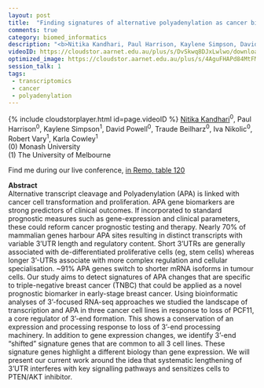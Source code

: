 ```yaml
---
layout: post
title:  "Finding signatures of alternative polyadenylation as cancer biomarkers"
comments: true
category: biomed_informatics
description: "<b>Nitika Kandhari, Paul Harrison, Kaylene Simpson, David Powell, Traude Beilharz, Iva Nikolic, Robert Vary, Karla Cowley</b><br/>Alternative transcript cleavage and Polyadenylatio..."
videoID: https://cloudstor.aarnet.edu.au/plus/s/DvSkwq8DJxLwlwo/download
optimized_image: https://cloudstor.aarnet.edu.au/plus/s/4AguFHAPd84MtFM/download
session_talk: 1
tags:
 - transcriptomics
 - cancer
 - polyadenylation
---
```

{% include cloudstorplayer.html id=page.videoID %}
<u>Nitika Kandhari</u><sup>0</sup>, Paul Harrison<sup>0</sup>, Kaylene Simpson<sup>1</sup>, David Powell<sup>0</sup>, Traude Beilharz<sup>0</sup>, Iva Nikolic<sup>0</sup>, Robert Vary<sup>1</sup>, Karla Cowley<sup>1</sup><br/>
\(0\) Monash University<br/>
\(1\) The University of Melbourne

Find me during our live conference, [in Remo, table 120](https://remo.co)

<b>Abstract</b><br/>
Alternative transcript cleavage and Polyadenylation \(APA\) is linked with cancer cell transformation and proliferation. APA gene biomarkers are strong predictors of clinical outcomes. If incorporated to standard prognostic measures such as gene-expression and clinical parameters, these could reform cancer prognostic testing and therapy. Nearly 70% of mammalian genes harbour APA sites resulting in distinct transcripts with variable 3’UTR length and regulatory content. Short 3’UTRs are generally associated with de-differentiated proliferative cells \(eg, stem cells\) whereas longer 3’-UTRs associate with more complex regulation and cellular specialisation. ~91% APA genes switch to shorter mRNA isoforms in tumour cells. Our study aims to detect signatures of APA changes that are specific to triple-negative breast cancer \(TNBC\) that could be applied as a novel prognostic biomarker in early-stage breast cancer. Using bioinformatic analyses of 3’-focused RNA-seq approaches we studied the landscape of transcription and APA in three cancer cell lines in response to loss of PCF11, a core regulator of 3’-end formation. This shows a conservation of an expression and processing response to loss of 3’-end processing machinery. In addition to gene expression changes, we identify 3’-end “shifted” signature genes that are common to all 3 cell lines. These signature genes highlight a different biology than gene expression. We will present our current work around the idea that systematic lengthening of 3’UTR interferes with key signalling pathways and sensitizes cells to PTEN/AKT inhibitor.
